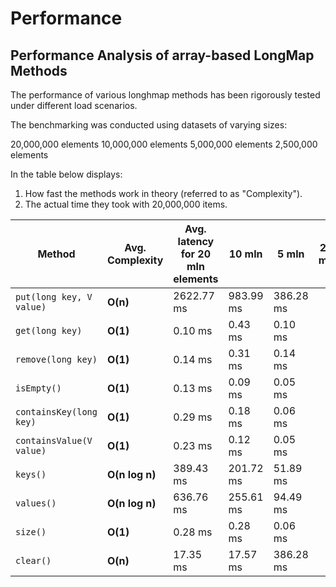# Performance

## Performance Analysis of array-based LongMap Methods

The performance of various longhmap methods has been rigorously tested under different load scenarios. 

The benchmarking was conducted using datasets of varying sizes:

20,000,000 elements
10,000,000 elements
5,000,000 elements
2,500,000 elements

In the table below displays:
1. How fast the methods work in theory (referred to as "Complexity").
2. The actual time they took with 20,000,000 items.


| **Method**               | **Avg. Complexity** | **Avg. latency for 20 mln elements** | 10 mln    | 5 mln     |    2.5 mln |
|--------------------------|---------------------|--------------------------------------|-----------|-----------|------------|
| `put(long key, V value)` |**O(n)**             | 2622.77 ms	                          | 983.99 ms | 386.28 ms |          | 
| `get(long key)`          | **O(1)**            | 0.10 ms	                            | 0.43 ms   | 0.10 ms   |            |
| `remove(long key)`       | **O(1)**            | 0.14 ms                              | 0.31 ms	  | 0.14 ms   |            |
| `isEmpty()`              | **O(1)**            | 0.13 ms	                            | 0.09 ms	  | 0.05 ms	  |       |
| `containsKey(long key)`  | **O(1)**            | 0.29 ms	                            | 0.18 ms   | 0.06 ms	  |    |
| `containsValue(V value)` | **O(1)**            | 0.23 ms	                            | 0.12 ms	  | 0.05 ms   | |
| `keys()`                 | **O(n log n)**      | 389.43 ms	                          | 201.72 ms | 51.89 ms  |  |
| `values()`               | **O(n log n)**      | 636.76 ms	                          | 255.61 ms | 94.49 ms	|  |
| `size()`                 | **O(1)**            | 0.28 ms                              | 0.28 ms   | 0.06 ms	  |  |
| `clear()`                | **O(n)**            | 17.35 ms                             | 17.57 ms  | 386.28 ms |  |
